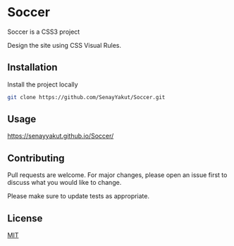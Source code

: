 # Soccer

Soccer is a CSS3 project

Design the site using CSS Visual Rules.


## Installation

Install the project locally
```bash
git clone https://github.com/SenayYakut/Soccer.git
```
 
## Usage


https://senayyakut.github.io/Soccer/


## Contributing
Pull requests are welcome. For major changes, please open an issue first to discuss what you would like to change.

Please make sure to update tests as appropriate.

## License
[MIT](https://choosealicense.com/licenses/mit/)
